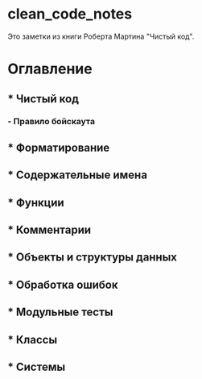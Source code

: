 # clean_code_notes
Это заметки из книги Роберта Мартина "Чистый код".

# Оглавление
## * Чистый код
### - Правило бойскаута
## * Форматирование
## * Содержательные имена
## * Функции
## * Комментарии
## * Объекты и структуры данных
## * Обработка ошибок
## * Модульные тесты
## * Классы
## * Системы
